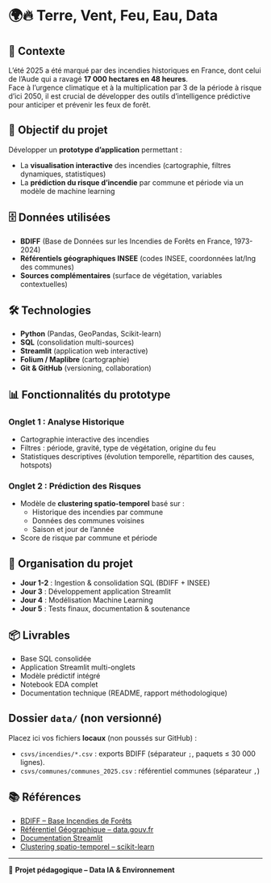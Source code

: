 # 🌍🔥 Terre, Vent, Feu, Eau, Data

## 🚨 Contexte
L’été 2025 a été marqué par des incendies historiques en France, dont celui de l’Aude qui a ravagé **17 000 hectares en 48 heures**.  
Face à l’urgence climatique et à la multiplication par 3 de la période à risque d’ici 2050, il est crucial de développer des outils d’intelligence prédictive pour anticiper et prévenir les feux de forêt.  

## 🎯 Objectif du projet
Développer un **prototype d’application** permettant :  
- La **visualisation interactive** des incendies (cartographie, filtres dynamiques, statistiques)  
- La **prédiction du risque d’incendie** par commune et période via un modèle de machine learning  

## 🗄 Données utilisées
- **BDIFF** (Base de Données sur les Incendies de Forêts en France, 1973-2024)  
- **Référentiels géographiques INSEE** (codes INSEE, coordonnées lat/lng des communes)  
- **Sources complémentaires** (surface de végétation, variables contextuelles)  

## 🛠️ Technologies
- **Python** (Pandas, GeoPandas, Scikit-learn)  
- **SQL** (consolidation multi-sources)  
- **Streamlit** (application web interactive)  
- **Folium / Maplibre** (cartographie)  
- **Git & GitHub** (versioning, collaboration)  

## 📊 Fonctionnalités du prototype
### Onglet 1 : Analyse Historique
- Cartographie interactive des incendies  
- Filtres : période, gravité, type de végétation, origine du feu  
- Statistiques descriptives (évolution temporelle, répartition des causes, hotspots)  

### Onglet 2 : Prédiction des Risques
- Modèle de **clustering spatio-temporel** basé sur :  
  - Historique des incendies par commune  
  - Données des communes voisines  
  - Saison et jour de l’année  
- Score de risque par commune et période  

## 📅 Organisation du projet
- **Jour 1-2** : Ingestion & consolidation SQL (BDIFF + INSEE)  
- **Jour 3** : Développement application Streamlit  
- **Jour 4** : Modélisation Machine Learning  
- **Jour 5** : Tests finaux, documentation & soutenance  

## 📦 Livrables
- Base SQL consolidée  
- Application Streamlit multi-onglets  
- Modèle prédictif intégré  
- Notebook EDA complet  
- Documentation technique (README, rapport méthodologique)

## Dossier `data/` (non versionné)

Placez ici vos fichiers **locaux** (non poussés sur GitHub) :

- `csvs/incendies/*.csv` : exports BDIFF (séparateur `;`, paquets ≤ 30 000 lignes).
- `csvs/communes/communes_2025.csv` : référentiel communes (séparateur `,`) 

## 📚 Références
- [BDIFF – Base Incendies de Forêts](https://bdiff.agriculture.gouv.fr/incendies)  
- [Référentiel Géographique – data.gouv.fr](https://adresse.data.gouv.fr/outils/telechargements)  
- [Documentation Streamlit](https://docs.streamlit.io/)  
- [Clustering spatio-temporel – scikit-learn](https://scikit-learn.org/stable/modules/clustering.html#clustering)  

---
🚀 **Projet pédagogique – Data IA & Environnement**  

